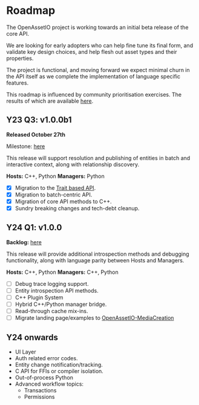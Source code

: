 # Roadmap

The OpenAssetIO project is working towards an initial beta release of
the core API.

We are looking for early adopters who can help fine tune its final form,
and validate key design choices, and help flesh out asset types and
their properties.

The project is functional, and moving forward we expect minimal churn in
the API itself as we complete the implementation of language specific
features.

This roadmap is influenced by community prioritisation exercises. The
results of which are available
[here](https://docs.google.com/spreadsheets/d/1ARGfLIbBg58rGTAgjcvr9DbmsXKTdQKO3BC_M3RQ_w4/edit#gid=0).

## Y23 Q3: v1.0.0b1

**Released October 27th**

Milestone: [here](https://github.com/OpenAssetIO/OpenAssetIO/milestone/1)

This release will support resolution and publishing of entities in batch
and interactive context, along with relationship discovery.

**Hosts:** C++, Python
**Managers:** Python

- [x] Migration to the [Trait based API](https://github.com/OpenAssetIO/OpenAssetIO/blob/main/doc/decisions/DR007-Hierarchical-or-compositional-traits-for-specifications.md).
- [x] Migration to batch-centric API.
- [x] Migration of core API methods to C++.
- [x] Sundry breaking changes and tech-debt cleanup.

## Y24 Q1: v1.0.0

**Backlog:** [here](https://github.com/OpenAssetIO/OpenAssetIO/milestone/7)

This release will provide additional introspection methods and
debugging functionality, along with language parity between Hosts and
Managers.

**Hosts:** C++, Python
**Managers:** C++, Python

- [ ] Debug trace logging support.
- [ ] Entity introspection API methods.
- [ ] C++ Plugin System
- [ ] Hybrid C++/Python manager bridge.
- [ ] Read-through cache mix-ins.
- [ ] Migrate landing page/examples to [OpenAssetIO-MediaCreation](https://github.com/OpenAssetIO/OpenAssetIO-MediaCreation)

## Y24 onwards

- UI Layer
- Auth related error codes.
- Entity change notification/tracking.
- C API for FFIs or compiler isolation.
- Out-of-process Python
- Advanced workflow topics:
  - Transactions
  - Permissions
